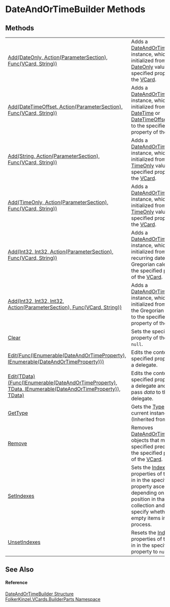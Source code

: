 # DateAndOrTimeBuilder Methods




## Methods
<table>
<tr>
<td><a href="4c7c24c4-a756-a6a8-2346-7b1aa77253ba.md">Add(DateOnly, Action(ParameterSection), Func(VCard, String))</a></td>
<td>Adds a <a href="aa70dc7b-913e-f421-bbe6-2151b0f0c1f0.md">DateAndOrTimeProperty</a> instance, which is newly initialized from a <a href="https://learn.microsoft.com/dotnet/api/system.dateonly" target="_blank" rel="noopener noreferrer">DateOnly</a> value, to the specified property of the <a href="3e2b7a12-e0a3-230d-01ba-69b9f3ec3464.md">VCard</a>.</td></tr>
<tr>
<td><a href="9fc3ba09-8d25-52f5-b7fd-730a0c992eb7.md">Add(DateTimeOffset, Action(ParameterSection), Func(VCard, String))</a></td>
<td>Adds a <a href="aa70dc7b-913e-f421-bbe6-2151b0f0c1f0.md">DateAndOrTimeProperty</a> instance, which is newly initialized from a <a href="https://learn.microsoft.com/dotnet/api/system.datetime" target="_blank" rel="noopener noreferrer">DateTime</a> or <a href="https://learn.microsoft.com/dotnet/api/system.datetimeoffset" target="_blank" rel="noopener noreferrer">DateTimeOffset</a> value, to the specified property of the <a href="3e2b7a12-e0a3-230d-01ba-69b9f3ec3464.md">VCard</a>.</td></tr>
<tr>
<td><a href="c5d694bc-caec-1f18-3b97-92fb3576e518.md">Add(String, Action(ParameterSection), Func(VCard, String))</a></td>
<td>Adds a <a href="aa70dc7b-913e-f421-bbe6-2151b0f0c1f0.md">DateAndOrTimeProperty</a> instance, which is newly initialized from a <a href="https://learn.microsoft.com/dotnet/api/system.timeonly" target="_blank" rel="noopener noreferrer">TimeOnly</a> value, to the specified property of the <a href="3e2b7a12-e0a3-230d-01ba-69b9f3ec3464.md">VCard</a>.</td></tr>
<tr>
<td><a href="b55b0c64-b034-4814-7fa3-3074d60822df.md">Add(TimeOnly, Action(ParameterSection), Func(VCard, String))</a></td>
<td>Adds a <a href="aa70dc7b-913e-f421-bbe6-2151b0f0c1f0.md">DateAndOrTimeProperty</a> instance, which is newly initialized from a <a href="https://learn.microsoft.com/dotnet/api/system.timeonly" target="_blank" rel="noopener noreferrer">TimeOnly</a> value, to the specified property of the <a href="3e2b7a12-e0a3-230d-01ba-69b9f3ec3464.md">VCard</a>.</td></tr>
<tr>
<td><a href="fae4cf8a-ae72-f839-e743-3fe0568368c3.md">Add(Int32, Int32, Action(ParameterSection), Func(VCard, String))</a></td>
<td>Adds a <a href="aa70dc7b-913e-f421-bbe6-2151b0f0c1f0.md">DateAndOrTimeProperty</a> instance, which is newly initialized from a recurring date in the Gregorian calendar, to the specified property of the <a href="3e2b7a12-e0a3-230d-01ba-69b9f3ec3464.md">VCard</a>.</td></tr>
<tr>
<td><a href="e8fd2f5f-427c-43f9-b804-aa871f890df4.md">Add(Int32, Int32, Int32, Action(ParameterSection), Func(VCard, String))</a></td>
<td>Adds a <a href="aa70dc7b-913e-f421-bbe6-2151b0f0c1f0.md">DateAndOrTimeProperty</a> instance, which is newly initialized from a date in the Gregorian calendar, to the specified property of the <a href="3e2b7a12-e0a3-230d-01ba-69b9f3ec3464.md">VCard</a>.</td></tr>
<tr>
<td><a href="cf436c5b-90ff-e56b-aa30-ce4b888efd8d.md">Clear</a></td>
<td>Sets the specified property of the <a href="3e2b7a12-e0a3-230d-01ba-69b9f3ec3464.md">VCard</a> to <code>null</code>.</td></tr>
<tr>
<td><a href="990d9381-9a92-fcb0-df95-212bd83b699b.md">Edit(Func(IEnumerable(DateAndOrTimeProperty), IEnumerable(DateAndOrTimeProperty)))</a></td>
<td>Edits the content of the specified property with a delegate.</td></tr>
<tr>
<td><a href="00b73db8-f081-712a-86ca-a721a72fb3e0.md">Edit(TData)(Func(IEnumerable(DateAndOrTimeProperty), TData, IEnumerable(DateAndOrTimeProperty)), TData)</a></td>
<td>Edits the content of the specified property with a delegate and allows to pass <em>data</em> to this delegate.</td></tr>
<tr>
<td><a href="https://learn.microsoft.com/dotnet/api/system.object.gettype" target="_blank" rel="noopener noreferrer">GetType</a></td>
<td>Gets the <a href="https://learn.microsoft.com/dotnet/api/system.type" target="_blank" rel="noopener noreferrer">Type</a> of the current instance.<br />(Inherited from <a href="https://learn.microsoft.com/dotnet/api/system.object" target="_blank" rel="noopener noreferrer">Object</a>)</td></tr>
<tr>
<td><a href="6cb0a8f4-df73-bdb0-65a5-37e7c92d0402.md">Remove</a></td>
<td>Removes <a href="aa70dc7b-913e-f421-bbe6-2151b0f0c1f0.md">DateAndOrTimeProperty</a> objects that match a specified predicate from the specified property of the <a href="3e2b7a12-e0a3-230d-01ba-69b9f3ec3464.md">VCard</a>.</td></tr>
<tr>
<td><a href="97239810-e741-876b-9683-8e9f437ee39e.md">SetIndexes</a></td>
<td>Sets the <a href="70c82664-4c95-c20f-f819-7fba4087eead.md">Index</a> properties of the items in in the specified property ascending depending on their position in that collection and allows to specify whether to skip empty items in that process.</td></tr>
<tr>
<td><a href="48911324-a3a1-28a5-f4c7-c71cdfe8b6ab.md">UnsetIndexes</a></td>
<td>Resets the <a href="70c82664-4c95-c20f-f819-7fba4087eead.md">Index</a> properties of the items in in the specified property to <code>null</code>.</td></tr>
</table>

## See Also


#### Reference
<a href="5175fb26-11d9-5444-232c-22e45177afda.md">DateAndOrTimeBuilder Structure</a>  
<a href="30716183-7f69-ceb8-b5fe-4d9f23e7fd2b.md">FolkerKinzel.VCards.BuilderParts Namespace</a>  
